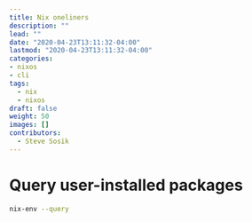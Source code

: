 ```yaml
---
title: Nix oneliners
description: ""
lead: ""
date: "2020-04-23T13:11:32-04:00"
lastmod: "2020-04-23T13:11:32-04:00"
categories:
- nixos
- cli
tags:
  - nix
  - nixos
draft: false
weight: 50
images: []
contributors:
  - Steve Sosik
---
```


# Query user-installed packages
```bash
nix-env --query
```
